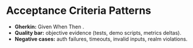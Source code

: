# Acceptance Criteria Patterns

- **Gherkin:** Given <context> When <action> Then <outcome>.
- **Quality bar:** objective evidence (tests, demo scripts, metrics deltas).
- **Negative cases:** auth failures, timeouts, invalid inputs, realm violations.
